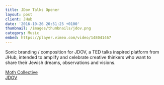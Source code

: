 ```yaml
---
title: JDov Talks Opener
layout: post
client: JHub
date: '2016-10-26 20:51:25 +0100'
thumbnail: /images/thumbnails/jdov.png
category: Music
embed: https://player.vimeo.com/video/148041467
---
```


Sonic branding / composition for JDOV, a TED talks inspired platform from JHub, intended to amplify and celebrate creative thinkers who want to share their Jewish dreams, observations and visions.

[Moth Collective](http://www.mothcollective.co.uk/)  
[JDOV](http://www.jhub.org.uk/jdov/portfolio-type/talks/)
